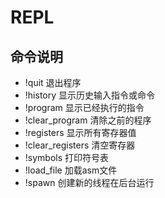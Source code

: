 # REPL

## 命令说明

- !quit 退出程序
- !history 显示历史输入指令或命令
- !program 显示已经执行的指令
- !clear_program 清除之前的程序
- !registers 显示所有寄存器值
- !clear_registers 清空寄存器
- !symbols 打印符号表
- !load_file 加载asm文件
- !spawn 创建新的线程在后台运行
